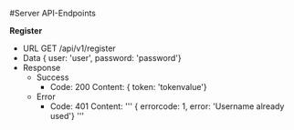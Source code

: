 ﻿#Server API-Endpoints

**Register**
* URL 
    GET /api/v1/register
* Data
    { user: 'user', password: 'password'}
* Response
  * Success
    * Code: 200
      Content: { token: 'tokenvalue'}
  * Error
    * Code: 401
      Content: '''
                   { errorcode: 1, error: 'Username already used'}
               '''